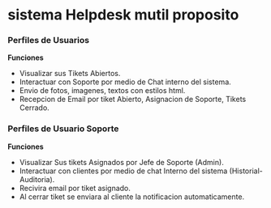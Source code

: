 # sistema Helpdesk mutil proposito

### Perfiles de Usuarios

**Funciones**
- Visualizar sus Tikets Abiertos.
- Interactuar con Soporte por medio de Chat interno del sistema.
- Envio de fotos, imagenes, textos con estilos html.
- Recepcion de Email por tiket Abierto, Asignacion de Soporte, Tikets Cerrado.


### Perfiles de Usuario Soporte

**Funciones**

- Visualizar Sus tikets Asignados por Jefe de Soporte (Admin).
- Interactuar con clientes por medio de chat Interno del sistema (Historial-Auditoria).
- Recivira email por tiket asignado.
- Al cerrar tiket se enviara al cliente la notificacion automaticamente.
